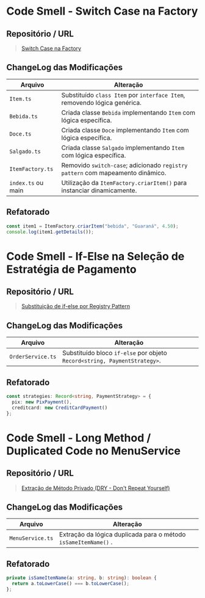 
# **Code Smell - Switch Case na Factory**

## Repositório / URL

> [Switch Case na Factory](https://github.com/GabrielCanarin/Cafeteria_DesignPatterns/commit/82c740e39b6861a21451c41e6df90bbbbd54d285)

## ChangeLog das Modificações

| Arquivo           | Alteração                                                                 |
|-------------------|---------------------------------------------------------------------------|
| `Item.ts`         | Substituído `class Item` por `interface Item`, removendo lógica genérica. |
| `Bebida.ts`       | Criada classe `Bebida` implementando `Item` com lógica específica.        |
| `Doce.ts`         | Criada classe `Doce` implementando `Item` com lógica específica.          |
| `Salgado.ts`      | Criada classe `Salgado` implementando `Item` com lógica específica.       |
| `ItemFactory.ts`  | Removido `switch-case`; adicionado `registry pattern` com mapeamento dinâmico. |
| `index.ts` ou main | Utilização da `ItemFactory.criarItem()` para instanciar dinamicamente.    |

## Refatorado

```ts
const item1 = ItemFactory.criarItem("bebida", "Guaraná", 4.50);
console.log(item1.getDetails());
```

# **Code Smell - If-Else na Seleção de Estratégia de Pagamento**

## Repositório / URL

> [Substituição de if-else por Registry Pattern](https://github.com/GabrielCanarin/Cafeteria_DesignPatterns/commit/1b4a8373d1fe95c1ea985a1bf6f92d94364fa60c)

## ChangeLog das Modificações

| Arquivo             | Alteração                                                                 |
|---------------------|---------------------------------------------------------------------------|
| `OrderService.ts`   | Substituído bloco `if-else` por objeto `Record<string, PaymentStrategy>`. |


## Refatorado

```ts
const strategies: Record<string, PaymentStrategy> = {
  pix: new PixPayment(),
  creditcard: new CreditCardPayment()
};
```

# **Code Smell - Long Method / Duplicated Code no MenuService**

## Repositório / URL

> [Extração de Método Privado (DRY - Don't Repeat Yourself)]()

## ChangeLog das Modificações

| Arquivo             | Alteração                                                                 |
|---------------------|---------------------------------------------------------------------------|
| `MenuService.ts`   | Extração da lógica duplicada para o método `isSameItemName()` .            |


## Refatorado

```ts
private isSameItemName(a: string, b: string): boolean {
  return a.toLowerCase() === b.toLowerCase();
};
```